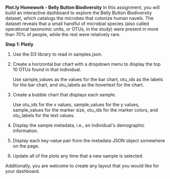 **Plot.ly Homework - Belly Button Biodiversity**
In this assignment, you will build an interactive dashboard to explore the Belly Button Biodiversity dataset, which catalogs the microbes that colonize human navels.
The dataset reveals that a small handful of microbial species (also called operational taxonomic units, or OTUs, in the study) were present in more than 70% of people, while the rest were relatively rare.

**Step 1: Plotly**
1. Use the D3 library to read in samples.json.

2. Create a horizontal bar chart with a dropdown menu to display the top 10 OTUs found in that individual.
 
   Use sample_values as the values for the bar chart, otu_ids as the labels for the bar chart, and otu_labels as the hovertext for the chart.

3. Create a bubble chart that displays each sample.

   Use otu_ids for the x values, sample_values for the y values, sample_values for the marker size, otu_ids for the marker colors, and otu_labels for the text values.

4. Display the sample metadata, i.e., an individual's demographic information.

5. Display each key-value pair from the metadata JSON object somewhere on the page.

6. Update all of the plots any time that a new sample is selected.

Additionally, you are welcome to create any layout that you would like for your dashboard.
